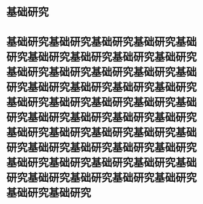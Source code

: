 # 基础研究

# 基础研究基础研究基础研究基础研究基础研究基础研究基础研究基础研究基础研究基础研究基础研究基础研究基础研究基础研究基础研究基础研究基础研究基础研究基础研究基础研究基础研究基础研究基础研究基础研究基础研究基础研究基础研究基础研究基础研究基础研究基础研究基础研究基础研究基础研究基础研究基础研究基础研究基础研究基础研究基础研究基础研究基础研究基础研究基础研究基础研究基础研究基础研究
